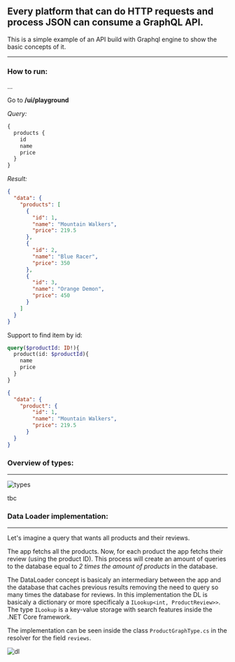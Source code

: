 ## Every platform that can do HTTP requests and process JSON can consume a GraphQL API.

This is a simple example of an API build with Graphql engine to show the basic concepts of it.


----

### How to run:

...

Go to __/ui/playground__

_Query:_

```graphql
{
  products { 
    id
    name
    price
  }
}
```

_Result:_

```json
{
  "data": {
    "products": [
      {
        "id": 1,
        "name": "Mountain Walkers",
        "price": 219.5
      },
      {
        "id": 2,
        "name": "Blue Racer",
        "price": 350
      },
      {
        "id": 3,
        "name": "Orange Demon",
        "price": 450
      }
    ]
  }
}
```


Support to find item by id:

```graphql
query($productId: ID!){
  product(id: $productId){
    name
    price
  }
}
```

```json
{
  "data": {
    "product": {
        "id": 1,
        "name": "Mountain Walkers",
        "price": 219.5
      }
  }
}
```


### Overview of types:

---

![types](https://i.postimg.cc/Px9hCDf6/Untitled-Diagram-vpd-2.png)

tbc

### Data Loader implementation:

---

Let's imagine a query that wants all products and their reviews.

The app fetchs all the products. Now, for each product the app fetchs their review (using the product ID). This process will create an amount of queries to the database equal to _2 times the amount of products_ in the database.

The DataLoader concept is basicaly an intermediary between the app and the database that caches previous results removing the need to query so many times the database for reviews. In this implementation the DL is basicaly a dictionary or more specificaly a `ILookup<int, ProductReview>>`. The type `ILookup` is a key-value storage with search features inside the .NET Core framework.

The implementation can be seen inside the class `ProductGraphType.cs` in the resolver for the field `reviews`.

![dl](https://i.postimg.cc/L6zcYdwK/Data-Loader-example.jpg)


